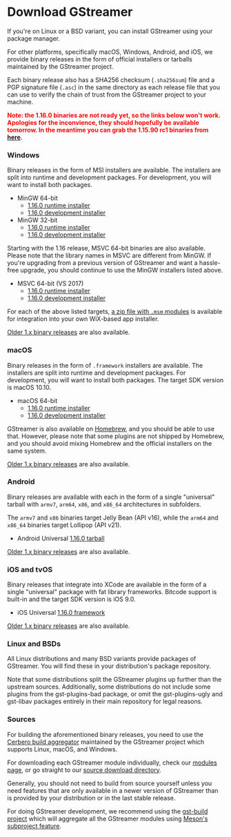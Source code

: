 # Download GStreamer

If you're on Linux or a BSD variant, you can install GStreamer using your
package manager.

For other platforms, specifically macOS, Windows, Android, and iOS, we provide
binary releases in the form of official installers or tarballs maintained by
the GStreamer project.

Each binary release also has a SHA256 checksum (`.sha256sum`) file and a PGP
signature file (`.asc`) in the same directory as each release file that you can
use to verify the chain of trust from the GStreamer project to your machine.

**<span style="color:red">Note: the 1.16.0 binaries are not ready yet, so the
links below won't work. Apologies for the inconvience, they should hopefully
be available tomorrow. In the meantime you can grab the 1.15.90 rc1 binaries
from <a href="https://gstreamer.freedesktop.org/pkg/">here</a>.</span>**

### Windows

Binary releases in the form of MSI installers are available. The installers are
split into runtime and development packages. For development, you will want to
install both packages.

* MinGW 64-bit
  - [1.16.0 runtime installer](/data/pkg/windows/1.16.0/gstreamer-1.0-mingw-x86_64-1.16.0.msi)
  - [1.16.0 development installer](/data/pkg/windows/1.16.0/gstreamer-1.0-devel-mingw-x86_64-1.16.0.msi)
* MinGW 32-bit
  - [1.16.0 runtime installer](/data/pkg/windows/1.16.0/gstreamer-1.0-mingw-x86-1.16.0.msi)
  - [1.16.0 development installer](/data/pkg/windows/1.16.0/gstreamer-1.0-devel-mingw-x86-1.16.0.msi)

Starting with the 1.16 release, MSVC 64-bit binaries are also available.
Please note that the library names in MSVC are different from MinGW. If you're
upgrading from a previous version of GStreamer and want a hassle-free upgrade,
you should continue to use the MinGW installers listed above.

* MSVC 64-bit (VS 2017)
  - [1.16.0 runtime installer](/data/pkg/windows/1.16.0/gstreamer-1.0-msvc-x86_64-1.16.0.msi)
  - [1.16.0 development installer](/data/pkg/windows/1.16.0/gstreamer-1.0-devel-msvc-x86_64-1.16.0.msi)

For each of the above listed targets, [a zip file with `.msm` modules](/data/pkg/windows/1.16.0/)
is available for integration into your own WiX-based app installer.

[Older 1.x binary releases](/data/pkg/windows) are also available.

### macOS

Binary releases in the form of `.framework` installers are available. The
installers are split into runtime and development packages. For development,
you will want to install both packages. The target SDK version is macOS 10.10.

* macOS 64-bit
  - [1.16.0 runtime installer](/data/pkg/osx/1.16.0/gstreamer-1.0-1.16.0-x86_64.pkg)
  - [1.16.0 development installer](/data/pkg/osx/1.16.0/gstreamer-1.0-devel-1.16.0-x86_64.pkg)

GStreamer is also available on [Homebrew](https://brew.sh/), and you should be
able to use that. However, please note that some plugins are not shipped by
Homebrew, and you should avoid mixing Homebrew and the official installers on
the same system.

[Older 1.x binary releases](/data/pkg/osx) are also available.

### Android

Binary releases are available with each in the form of a single "universal"
tarball with `armv7`, `arm64`, `x86`, and `x86_64` architectures in subfolders.

The `armv7` and `x86` binaries target Jelly Bean (API v16), while the `arm64`
and `x86_64` binaries target Lollipop (API v21).

* Android Universal [1.16.0 tarball](/data/pkg/android/1.16.0/gstreamer-1.0-android-universal-1.16.0.tar.xz)

[Older 1.x binary releases](/data/pkg/android) are also available.

### iOS and tvOS

Binary releases that integrate into XCode are available in the form of a single
"universal" package with fat library frameworks. Bitcode support is built-in
and the target SDK version is iOS 9.0.

* iOS Universal [1.16.0 framework](/data/pkg/ios/1.16.0/gstreamer-1.0-devel-1.16.0-ios-universal.pkg)

[Older 1.x binary releases](/data/pkg/ios) are also available.

### Linux and BSDs

All Linux distributions and many BSD variants provide packages of GStreamer.
You will find these in your distribution's package repository.

Note that some distributions split the GStreamer plugins up further than the
upstream sources. Additionally, some distributions do not include some plugins
from the gst-plugins-bad package, or omit the gst-plugins-ugly and gst-libav
packages entirely in their main repository for legal reasons.

### Sources

For building the aforementioned binary releases, you need to use the [Cerbero
build aggregator](https://gitlab.freedesktop.org/gstreamer/cerbero/#description)
maintained by the GStreamer project which supports Linux, macOS, and Windows.

For downloading each GStreamer module individually, check our [modules
page](/modules/), or go straight to our [source download directory](/src/).

Generally, you should not need to build from source yourself unless you need
features that are only available in a newer version of GStreamer than is
provided by your distribution or in the last stable release.

For doing GStreamer development, we recommend using the [gst-build
project](https://gitlab.freedesktop.org/gstreamer/gst-build/#gst-build) which
will aggregate all the GStreamer modules using [Meson's subproject
feature](https://mesonbuild.com/Subprojects.html).
